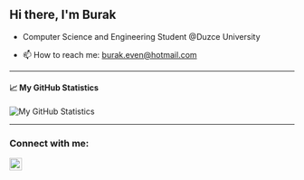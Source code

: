 
<h2 align="left">Hi there, I'm Burak</h2>



* Computer Science and Engineering Student @Duzce University

* 📫 How to reach me: burak.even@hotmail.com

---

#### 📈 My GitHub Statistics

![My GitHub Statistics](https://github-readme-stats.vercel.app/api?username=burakeven&show_icons=true&count_private=true&hide_title=true)

---

### Connect with me:

[<img align="left" alt="burakeven | Instagram" width="22px" src="https://cdn.jsdelivr.net/npm/simple-icons@v3/icons/instagram.svg" />][instagram]
<br />
<br />
<br />

[instagram]: https://www.instagram.com/burakeven/



